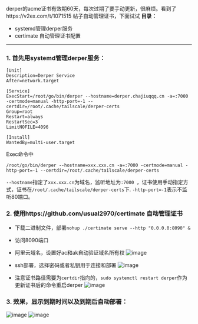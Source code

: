 derper的acme证书有效期60天，每次过期了要手动更新，很麻烦。看到了https://v2ex.com/t/1071515 帖子自动管理证书，下面试试
**目录：**
- systemd管理derper服务
- certimate 自动管理证书配置
---
### 1. 首先用systemd管理derper服务：
```
[Unit]
Description=Derper Service
After=network.target

[Service]
ExecStart=/root/go/bin/derper --hostname=derper.chajiuqqq.cn -a=:7000 -certmode=manual -http-port=-1 --certdir=/root/.cache/tailscale/derper-certs
Group=root
Restart=always
RestartSec=3
LimitNOFILE=4096

[Install]
WantedBy=multi-user.target
```
Exec命令中
```
/root/go/bin/derper --hostname=xxx.xxx.cn -a=:7000 -certmode=manual -http-port=-1 --certdir=/root/.cache/tailscale/derper-certs
``` 
`--hostname`指定了`xxx.xxx.cn`为域名，监听地址为`:7000 `，证书使用手动指定方式，证书在`/root/.cache/tailscale/derper-certs`下. `-http-port=-1`表示不监听80端口。

### 2. 使用https://github.com/usual2970/certimate 自动管理证书
- 下载二进制文件，部署`nohup ./certimate serve --http "0.0.0.0:8090" &`
- 访问8090端口
- 阿里云域名，设置好ac和ak自动验证域名所有权
![image](https://github.com/user-attachments/assets/23218eeb-270d-4db8-b53f-39debca98523)

- ssh部署，选择密码或者私钥用于连接和部署
![image](https://github.com/user-attachments/assets/6a4ee66c-9533-4f90-90fd-6b31d8f1ed39)
- 注意证书路径需要为`certdir`指向的，`sudo systemctl restart derper`作为更新证书后的命令重启derper
![image](https://github.com/user-attachments/assets/e97f1a0f-71b0-479e-8272-dcd36d8b681f)

### 3. 效果，显示到期时间以及到期后自动部署：
![image](https://github.com/user-attachments/assets/6e93f103-16d8-4659-b099-6094feba39be)
![image](https://github.com/user-attachments/assets/fd92f81f-26fd-4880-b691-fde7f0b19f2a)

